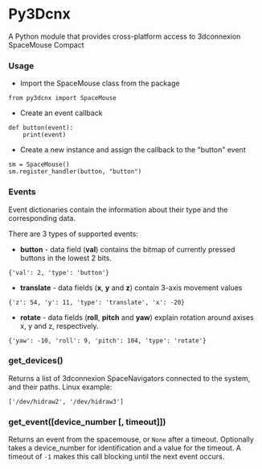 # Py3Dcnx
A Python module that provides cross-platform access to 3dconnexion
SpaceMouse Compact

### Usage
* Import the SpaceMouse class from the package
```
from py3dcnx import SpaceMouse
```
* Create an event callback
```
def button(event):
    print(event)
```
* Create a new instance and assign the callback to the "button" event
```
sm = SpaceMouse()
sm.register_handler(button, "button")
```

### Events
Event dictionaries contain the information about their type and the corresponding data.

There are 3 types of supported events:
* **button** - data field (**val**) contains the bitmap of currently
pressed buttons in the lowest 2 bits.
```
{'val': 2, 'type': 'button'}
```
* **translate** - data fields (**x**, **y** and **z**) contain 3-axis movement
values
```
{'z': 54, 'y': 11, 'type': 'translate', 'x': -20}
```
* **rotate** - data fields (**roll**, **pitch** and **yaw**) explain rotation
around axises x, y and z, respectively.
```
{'yaw': -10, 'roll': 9, 'pitch': 104, 'type': 'rotate'}
```

### get_devices()
Returns a list of 3dconnexion SpaceNavigators connected to the system,
and their paths. Linux example:
```
['/dev/hidraw2', '/dev/hidraw3']
```

### get_event([device_number [, timeout]])
Returns an event from the spacemouse, or `None` after a timeout.
Optionally takes a device_number for identification and a value for the timeout. A timeout of `-1` makes this call blocking until the next event occurs.
